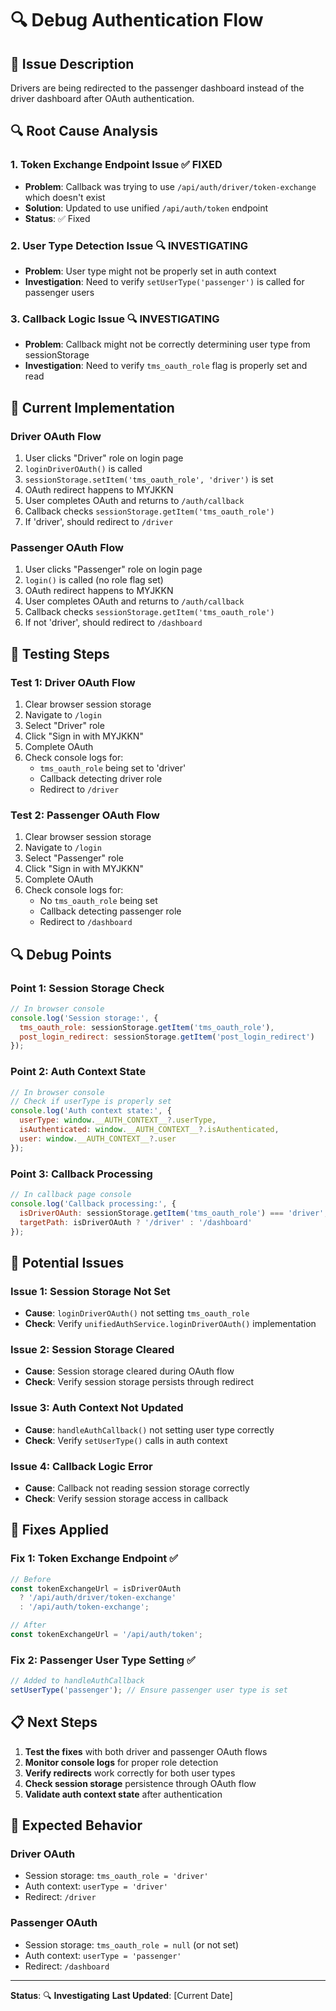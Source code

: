# 🔍 Debug Authentication Flow

## 🎯 **Issue Description**
Drivers are being redirected to the passenger dashboard instead of the driver dashboard after OAuth authentication.

## 🔍 **Root Cause Analysis**

### **1. Token Exchange Endpoint Issue** ✅ FIXED
- **Problem**: Callback was trying to use `/api/auth/driver/token-exchange` which doesn't exist
- **Solution**: Updated to use unified `/api/auth/token` endpoint
- **Status**: ✅ Fixed

### **2. User Type Detection Issue** 🔍 INVESTIGATING
- **Problem**: User type might not be properly set in auth context
- **Investigation**: Need to verify `setUserType('passenger')` is called for passenger users

### **3. Callback Logic Issue** 🔍 INVESTIGATING
- **Problem**: Callback might not be correctly determining user type from sessionStorage
- **Investigation**: Need to verify `tms_oauth_role` flag is properly set and read

## 🔧 **Current Implementation**

### **Driver OAuth Flow**
1. User clicks "Driver" role on login page
2. `loginDriverOAuth()` is called
3. `sessionStorage.setItem('tms_oauth_role', 'driver')` is set
4. OAuth redirect happens to MYJKKN
5. User completes OAuth and returns to `/auth/callback`
6. Callback checks `sessionStorage.getItem('tms_oauth_role')`
7. If 'driver', should redirect to `/driver`

### **Passenger OAuth Flow**
1. User clicks "Passenger" role on login page
2. `login()` is called (no role flag set)
3. OAuth redirect happens to MYJKKN
4. User completes OAuth and returns to `/auth/callback`
5. Callback checks `sessionStorage.getItem('tms_oauth_role')`
6. If not 'driver', should redirect to `/dashboard`

## 🧪 **Testing Steps**

### **Test 1: Driver OAuth Flow**
1. Clear browser session storage
2. Navigate to `/login`
3. Select "Driver" role
4. Click "Sign in with MYJKKN"
5. Complete OAuth
6. Check console logs for:
   - `tms_oauth_role` being set to 'driver'
   - Callback detecting driver role
   - Redirect to `/driver`

### **Test 2: Passenger OAuth Flow**
1. Clear browser session storage
2. Navigate to `/login`
3. Select "Passenger" role
4. Click "Sign in with MYJKKN"
5. Complete OAuth
6. Check console logs for:
   - No `tms_oauth_role` being set
   - Callback detecting passenger role
   - Redirect to `/dashboard`

## 🔍 **Debug Points**

### **Point 1: Session Storage Check**
```javascript
// In browser console
console.log('Session storage:', {
  tms_oauth_role: sessionStorage.getItem('tms_oauth_role'),
  post_login_redirect: sessionStorage.getItem('post_login_redirect')
});
```

### **Point 2: Auth Context State**
```javascript
// In browser console
// Check if userType is properly set
console.log('Auth context state:', {
  userType: window.__AUTH_CONTEXT__?.userType,
  isAuthenticated: window.__AUTH_CONTEXT__?.isAuthenticated,
  user: window.__AUTH_CONTEXT__?.user
});
```

### **Point 3: Callback Processing**
```javascript
// In callback page console
console.log('Callback processing:', {
  isDriverOAuth: sessionStorage.getItem('tms_oauth_role') === 'driver',
  targetPath: isDriverOAuth ? '/driver' : '/dashboard'
});
```

## 🚨 **Potential Issues**

### **Issue 1: Session Storage Not Set**
- **Cause**: `loginDriverOAuth()` not setting `tms_oauth_role`
- **Check**: Verify `unifiedAuthService.loginDriverOAuth()` implementation

### **Issue 2: Session Storage Cleared**
- **Cause**: Session storage cleared during OAuth flow
- **Check**: Verify session storage persists through redirect

### **Issue 3: Auth Context Not Updated**
- **Cause**: `handleAuthCallback()` not setting user type correctly
- **Check**: Verify `setUserType()` calls in auth context

### **Issue 4: Callback Logic Error**
- **Cause**: Callback not reading session storage correctly
- **Check**: Verify session storage access in callback

## 🔧 **Fixes Applied**

### **Fix 1: Token Exchange Endpoint** ✅
```typescript
// Before
const tokenExchangeUrl = isDriverOAuth 
  ? '/api/auth/driver/token-exchange'
  : '/api/auth/token-exchange';

// After
const tokenExchangeUrl = '/api/auth/token';
```

### **Fix 2: Passenger User Type Setting** ✅
```typescript
// Added to handleAuthCallback
setUserType('passenger'); // Ensure passenger user type is set
```

## 📋 **Next Steps**

1. **Test the fixes** with both driver and passenger OAuth flows
2. **Monitor console logs** for proper role detection
3. **Verify redirects** work correctly for both user types
4. **Check session storage** persistence through OAuth flow
5. **Validate auth context state** after authentication

## 🎯 **Expected Behavior**

### **Driver OAuth**
- Session storage: `tms_oauth_role = 'driver'`
- Auth context: `userType = 'driver'`
- Redirect: `/driver`

### **Passenger OAuth**
- Session storage: `tms_oauth_role = null` (or not set)
- Auth context: `userType = 'passenger'`
- Redirect: `/dashboard`

---

**Status**: 🔍 **Investigating**
**Last Updated**: [Current Date]

